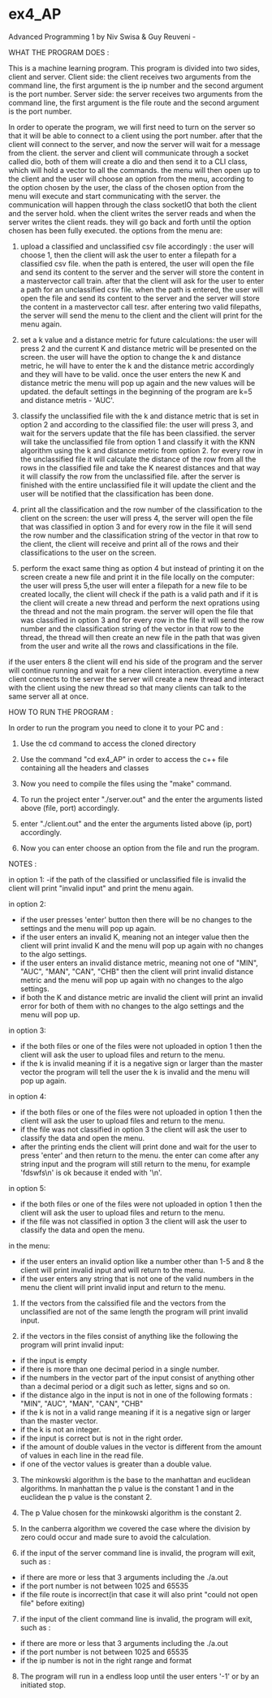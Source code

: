 # ex4_AP

Advanced Programming 1 by Niv Swisa & Guy Reuveni -

WHAT THE PROGRAM DOES :

This is a machine learning program. This program is divided into two sides, client and server.
Client side: the client receives two arguments from the command line, the first argument is the ip number and the second argument is the port number.
Server side: the server receives two arguments from the command line, the first argument is the file route and the second argument is the port number.

In order to operate the program, we will first need to turn on the server so that it will be able to connect to a client using the port number. after that the client will connect to the server, and now the server will wait for a message from the client. the server and client will communicate through a socket called dio, both of them will create a dio and then send it to a CLI class, which will hold a vector to all the commands. the menu will then open up to the client and the user will choose an option from the menu, according to the option chosen by the user, the class of the chosen option from the menu will execute and start communicating with the server. the communication will happen through the class socketIO that both the client and the server hold. when the client writes the server reads and when the server writes the client reads. they will go back and forth until the option chosen has been fully executed.
the options from the menu are:

1. upload a classified and unclassified csv file accordingly :
  the user will choose 1, then the client will ask the user to enter a filepath for a classified csv file. when the path is entered, the user will   open the file and send its content to the server and the server will store the content in a mastervector call train.
  after that the client will ask for the user to enter a path for an unclassified csv file. when the path is entered, the user will open the file   and send its content to the server and the server will store the content in a mastervector call tesr. after entering two valid filepaths, the     server will send the menu to the client and the client will print for the menu again.
  
2. set a k value and a distance metric for future calculations:
  the user will press 2 and the current K and distance metric will be presented on the screen. the user will have the option to change the k and     distance metric, he will have to enter the k and the distance metric accordingly and they will have to be valid. once the user enters the new K   and distance metric the menu will pop up again and the new values will be updated. the default settings in the beginning of the program are k=5   and distance metris - 'AUC'.

3. classify the unclassified file with the k and distance metric that is set in option 2 and according to the classified file:
  the user will press 3, and wait for the servers update that the file has been classified. the server will take the unclassified file from option   1 and classify it with the KNN algorithm using the k and distance metric from option 2. for every row in the unclassified file it will calculate   the distance of the row from all the rows in the classified file and take the K nearest distances and that way it will classify the row from the   unclassified file. after the server is finished with the entire unclassified file it will update the client and the user will be notified that     the classification has been done.
  
4. print all the classification and the row number of the classification to the client on the screen:
  the user will press 4, the server will open the file that was classified in option 3 and for every row in the file it will send the row number     and the classification string of the vector in that row to the client, the client will receive and print all of the rows and their                 classifications to the user on the screen.
  
5. perform the exact same thing as option 4 but instead of printing it on the screen create a new file and print it in the file locally on the       computer:
  the user will press 5,the user will enter a filepath for a new file to be created locally, the client will check if the path is a valid path and if it is the client will create a new thread and perform the next oprations using the thread and not the main program. the server will open the file that was classified in option 3 and for every row in the file it will send the row number and the classification string of the vector in that row to the thread, the thread will then create an new file in the path that was given from the user and write all the rows and classifications in the file.

if the user enters 8 the client will end his side of the program and the server will continue running and wait for a new client interaction.
everytime a new client connects to the server the server will create a new thread and interact with the client using the new thread so that many clients can talk to the same server all at once.

HOW TO RUN THE PROGRAM :

In order to run the program you need to clone it to your PC and :

1. Use the cd command to access the cloned directory

2. Use the command "cd ex4_AP" in order to access the c++ file containing all the headers and classes

3. Now you need to compile the files using the "make" command.

4. To run the project enter "./server.out" and the enter the arguments listed above (file, port) accordingly.

5. enter "./client.out" and the enter the arguments listed above (ip, port) accordingly.

6. Now you can enter choose an option from the file and run the program.

NOTES :

in option 1:
  -if the path of the classified or unclassified file is invalid the client will print "invalid input" and print the menu again.

in option 2:
  - if the user presses 'enter' button then there will be no changes to the settings and the menu will pop up again.
  - if the user enters an invalid K, meaning not an integer value then the client will print invalid K and the menu will pop up again with no changes to the algo settings.
  - if the user enters an invalid distance metric, meaning not one of "MIN",  "AUC", "MAN", "CAN", "CHB" then the client will print invalid distance metric and the menu will pop up again with no changes to the algo settings.
  -  if both the K and distance metric are invalid the client will print an invalid error for both of them with no changes to the algo settings and the menu will pop up.

in option 3:
  - if the both files or one of the files were not uploaded in option 1 then the client will ask the user to upload files and return to the menu.
  - if the k is invalid meaning if it is a negative sign or larger than the master vector the program will tell the user the k is invalid and the menu will pop up again.

in option 4:
  - if the both files or one of the files were not uploaded in option 1 then the client will ask the user to upload files and return to the menu.
  - if the file was not classified in option 3 the client will ask the user to classify the data and open the menu.
  - after the printing ends the client will print done and wait for the user to press 'enter' and then return to the menu. the enter can come after any string input and the program will still return to the menu, for example 'fdswfs\n' is ok because it ended with '\n'.

in option 5:
  - if the both files or one of the files were not uploaded in option 1 then the client will ask the user to upload files and return to the menu.
  - if the file was not classified in option 3 the client will ask the user to classify the data and open the menu.

in the menu:
  - if the user enters an invalid option like a number other than 1-5 and 8 the client will print invalid input and will return to the menu.
  - if the user enters any string that is not one of the valid numbers in the menu the client will print invalid input and return to the menu.



1. If the vectors from the calssified file and the vectors from the unclassified are not of the same length the program will print invalid input.

2. if the vectors in the files consist of anything like the following the program will print invalid input:
  - if the input is empty
  - if there is more than one decimal period in a single number.
  - if the numbers in the vector part of the input consist of anything other than a decimal period or a digit such as letter, signs and so on.
  - if the distance algo in the input is not in one of the following formats : "MIN",  "AUC", "MAN", "CAN", "CHB"
  - if the k is not in a valid range meaning if it is a negative sign or larger than the master vector.
  - if the k is not an integer.
  - if the input is correct but is not in the right order.
  - if the amount of double values in the vector is different from the amount of values in each line in the read file.
  - if one of the vector values is greater than a double value.

3. The minkowski algorithm is the base to the manhattan and euclidean algorithms. In manhattan the p value is the constant 1 and in the euclidean the p value is the constant 2.

4. The p Value chosen for the minkowski algorithm is the constant 2.

5. In the canberra algorithm we covered the case where the division by zero could occur and made sure to avoid the calculation.

6. if the input of the server command line is invalid, the program will exit, such as :
  - if there are more or less that 3 arguments including the ./a.out
  - if the port number is not between 1025 and 65535
  - if the file route is incorrect(in that case it will also print "could not open file" before exiting)

7. if the input of the client command line is invalid, the program will exit, such as :
  - if there are more or less that 3 arguments including the ./a.out
  - if the port number is not between 1025 and 65535
  - if the ip number is not in the right range and format

8. The program will run in a endless loop until the user enters '-1' or by an initiated stop.
